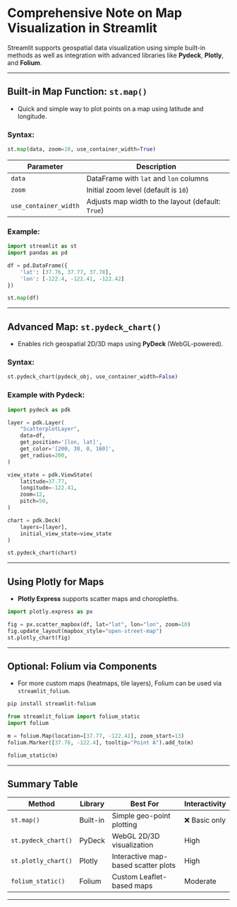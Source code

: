 # Comprehensive Note on **Map Visualization** in Streamlit

Streamlit supports geospatial data visualization using simple built-in methods as well as integration with advanced libraries like **Pydeck**, **Plotly**, and **Folium**.

---

## Built-in Map Function: `st.map()`

- Quick and simple way to plot points on a map using latitude and longitude.

### Syntax:
```python
st.map(data, zoom=10, use_container_width=True)
```

| Parameter             | Description                                         |
|-----------------------|-----------------------------------------------------|
| `data`                | DataFrame with `lat` and `lon` columns              |
| `zoom`                | Initial zoom level (default is `10`)                |
| `use_container_width`| Adjusts map width to the layout (default: `True`)   |

### Example:
```python
import streamlit as st
import pandas as pd

df = pd.DataFrame({
    'lat': [37.76, 37.77, 37.78],
    'lon': [-122.4, -122.41, -122.42]
})

st.map(df)
```

---

## Advanced Map: `st.pydeck_chart()`

- Enables rich geospatial 2D/3D maps using **PyDeck** (WebGL-powered).

### Syntax:
```python
st.pydeck_chart(pydeck_obj, use_container_width=False)
```

### Example with Pydeck:
```python
import pydeck as pdk

layer = pdk.Layer(
    "ScatterplotLayer",
    data=df,
    get_position='[lon, lat]',
    get_color='[200, 30, 0, 160]',
    get_radius=200,
)

view_state = pdk.ViewState(
    latitude=37.77,
    longitude=-122.41,
    zoom=12,
    pitch=50,
)

chart = pdk.Deck(
    layers=[layer],
    initial_view_state=view_state
)

st.pydeck_chart(chart)
```

---

## Using Plotly for Maps

- **Plotly Express** supports scatter maps and choropleths.

```python
import plotly.express as px

fig = px.scatter_mapbox(df, lat="lat", lon="lon", zoom=10)
fig.update_layout(mapbox_style="open-street-map")
st.plotly_chart(fig)
```

---

## Optional: Folium via Components

- For more custom maps (heatmaps, tile layers), Folium can be used via `streamlit_folium`.

```bash
pip install streamlit-folium
```

```python
from streamlit_folium import folium_static
import folium

m = folium.Map(location=[37.77, -122.41], zoom_start=13)
folium.Marker([37.76, -122.4], tooltip="Point A").add_to(m)

folium_static(m)
```

---

## Summary Table

| Method              | Library      | Best For                                | Interactivity |
|---------------------|--------------|------------------------------------------|---------------|
| `st.map()`          | Built-in     | Simple geo-point plotting                | ❌ Basic only |
| `st.pydeck_chart()` | PyDeck       | WebGL 2D/3D visualization                | High       |
| `st.plotly_chart()` | Plotly       | Interactive map-based scatter plots      | High       |
| `folium_static()`   | Folium       | Custom Leaflet-based maps                | Moderate   |

---
